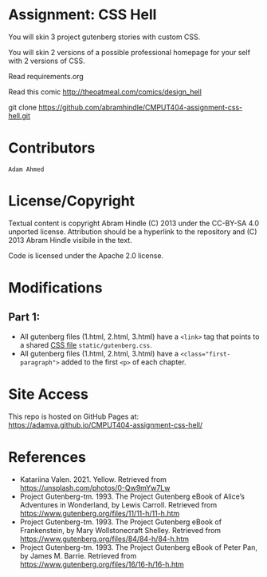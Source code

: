 Assignment: CSS Hell
====================

You will skin 3 project gutenberg stories with custom CSS.

You will skin 2 versions of a possible professional homepage for your
self with 2 versions of CSS.

Read requirements.org

Read this comic http://theoatmeal.com/comics/design_hell

git clone https://github.com/abramhindle/CMPUT404-assignment-css-hell.git

Contributors
=================

    Adam Ahmed


License/Copyright
=================

Textual content is copyright Abram Hindle (C) 2013 under the CC-BY-SA
4.0 unported license. Attribution should be a hyperlink to the
repository and (C) 2013 Abram Hindle visibile in the text.

Code is licensed under the Apache 2.0 license.

Modifications
=================
## Part 1: 
- All gutenberg files (1.html, 2.html, 3.html) have a `<link>` tag that points to a shared [CSS file](static/gutenberg.css) `static/gutenberg.css`.
- All gutenberg files (1.html, 2.html, 3.html) have a `<class="first-paragraph">` added to the first `<p>` of each chapter.

Site Access
=================
This repo is hosted on GitHub Pages at: <https://adamva.github.io/CMPUT404-assignment-css-hell/>

References
=================
- Katariina Valen. 2021. Yellow. Retrieved from https://unsplash.com/photos/0-Qw9mYw7Lw
- Project Gutenberg-tm. 1993. The Project Gutenberg eBook of Alice’s Adventures in Wonderland, by Lewis Carroll. Retrieved from https://www.gutenberg.org/files/11/11-h/11-h.htm
- Project Gutenberg-tm. 1993. The Project Gutenberg eBook of Frankenstein, by Mary Wollstonecraft Shelley. Retrieved from https://www.gutenberg.org/files/84/84-h/84-h.htm
- Project Gutenberg-tm. 1993. The Project Gutenberg eBook of Peter Pan, by James M. Barrie. Retrieved from https://www.gutenberg.org/files/16/16-h/16-h.htm
